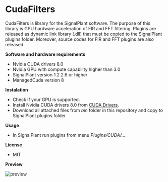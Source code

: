 # CudaFilters

CudaFilters is library for the SignalPlant software. The purpose of this library is GPU hardware acceleration of FIR and FFT filtering.
Plugins are released as dynamic link library (.dll) that must be copied to the SignalPlant plugins folder.
Moreover, source codes for FIR and FFT plugins are also released.

**Software and hardware requirements**
- Nvidia CUDA drivers 8.0
- Nvidia GPU with compute capability higher than 3.0
- SignalPlant version 1.2.2.6 or higher
- ManagedCuda version 8


**Instalation**
  - Check if your GPU is supported. 
  - Install Nvidia CUDA drivers 8.0 from [CUDA Drivers](https://developer.nvidia.com/cuda-downloads).  
  - Download all attached files from *bin* folder in this repository and copy to SignalPlant plugins folder


**Usage**
  - In SignalPlant run plugins from menu *Plugins/CUDA/...*

**License**
- MIT

**Preview**

![preview](https://github.com/xnejed07/CudaFilters/preview.jpg)

